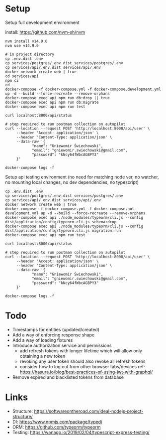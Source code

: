 # Setup

Setup full development environment

install: https://github.com/nvm-sh/nvm

```shell script
nvm install v14.9.0
nvm use v14.9.0

# in project directory
cp .env.dist .env
cp services/postgres/.env.dist services/postgres/.env
cp services/api/.env.dist services/api/.env
docker network create web | true
cd services/api
npm ci
cd -
docker-compose -f docker-compose.yml -f docker-compose.development.yml up -d --build --force-recreate --remove-orphans
docker-compose exec api npm run db:drop || true
docker-compose exec api npm run db:migrate
docker-compose exec api npm run test

curl localhost:8000/api/status

# step required to run postman collection on autopilot
curl --location --request POST 'http://localhost:8000/api/user' \
     --header 'Accept: application/json' \
     --header 'Content-Type: application/json' \
     --data-raw '{
            "name": "Gniewomir Świechowski",
            "email": "gniewomir.swiechowski@gmail.com",
            "password": "kNcy64fWbcAGBPY3"
     }'

docker-compose logs -f
```

Setup api testing environment (no need for matching node ver, no watcher, no mounting local changes, no dev dependencies, no typescript)
 
```shell script
cp .env.dist .env
cp services/postgres/.env.dist services/postgres/.env
cp services/api/.env.dist services/api/.env
docker network create web | true
docker-compose -f docker-compose.yml -f docker-compose.not-development.yml up -d --build --force-recreate --remove-orphans
docker-compose exec api ./node_modules/typeorm/cli.js --config dist/application/config/typeorm.cli.js schema:drop
docker-compose exec api ./node_modules/typeorm/cli.js --config dist/application/config/typeorm.cli.js migration:run
docker-compose exec api npm run test

curl localhost:8000/api/status

# step required to run postman collection on autopilot
curl --location --request POST 'http://localhost:8000/api/user' \
     --header 'Accept: application/json' \
     --header 'Content-Type: application/json' \
     --data-raw '{
            "name": "Gniewomir Świechowski",
            "email": "gniewomir.swiechowski@gmail.com",
            "password": "kNcy64fWbcAGBPY3"
     }'

docker-compose logs -f
```

# Todo
* Timestamps for entities (updated/created)
* Add a way of enforcing response shape
* Add a way of loading fixtures
* Introduce authorization service and permissions 
    * add refresh tokens with longer lifetime which will allow only obtaining a new token
    * revoking any user token should also revoke all refresh tokens
    * consider how to log out from other browser tabs/devices ref: https://hasura.io/blog/best-practices-of-using-jwt-with-graphql/
* Remove expired and blacklisted tokens from database 

# Links
* Structure: https://softwareontheroad.com/ideal-nodejs-project-structure/
* DI: https://www.npmjs.com/package/typedi
* ORM: https://github.com/typeorm/typeorm
* Testing: https://wanago.io/2019/02/04/typescript-express-testing/
